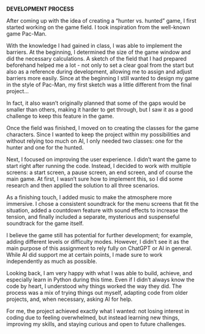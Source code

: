 **DEVELOPMENT PROCESS**

After coming up with the idea of creating a “hunter vs. hunted” game, I first started working on the game field. 
I took inspiration from the well-known game Pac-Man. 

With the knowledge I had gained in class, I was able to implement the barriers. At the beginning, I determined the size of the game window 
and did the necessary calculations. A sketch of the field that I had prepared beforehand helped me a lot - not only to set a clear goal from the start 
but also as a reference during development, allowing me to assign and adjust barriers more easily.
Since at the beginning I still wanted to design my game in the style of Pac-Man, my first sketch was a little different from the final project...

In fact, it also wasn’t originally planned that some of the gaps would be smaller than others, making it harder to get through, but I saw it as 
a good challenge to keep this feature in the game.

Once the field was finished, I moved on to creating the classes for the game characters. Since I wanted to keep the project within my possibilities 
and without relying too much on AI, I only needed two classes: one for the hunter and one for the hunted.

Next, I focused on improving the user experience. I didn’t want the game to start right after running the code. Instead, I decided to work 
with multiple screens: a start screen, a pause screen, an end screen, and of course the main game. 
At first, I wasn’t sure how to implement this, so I did some research and then applied the solution to all three scenarios.

As a finishing touch, I added music to make the atmosphere more immersive. I chose a consistent soundtrack for the menu screens that fit the situation, added a 
countdown feature with sound effects to increase the tension, and finally included a separate, mysterious and suspenseful soundtrack for the game itself. 

I believe the game still has potential for further development; for example, adding different levels or difficulty modes. However, I didn’t see it as 
the main purpose of this assignment to rely fully on ChatGPT or AI in general. While AI did support me at certain points, I made sure to work independently as much as possible.

Looking back, I am very happy with what I was able to build, achieve, and especially learn in Python during this time. Even if I didn’t always know the code by heart, 
I understood why things worked the way they did. The process was a mix of trying things out myself, adapting code from older projects, and, when necessary, asking AI for help.

For me, the project achieved exactly what I wanted: not losing interest in coding due to feeling overwhelmed, but instead learning new things, improving my skills, 
and staying curious and open to future challenges.
